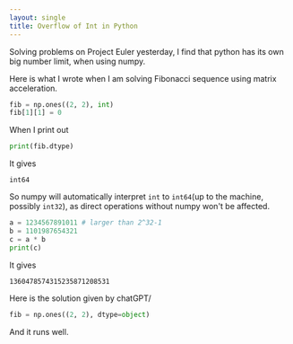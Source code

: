 ```yaml
---
layout: single
title: Overflow of Int in Python
---
```


Solving problems on Project Euler yesterday, I find that python has its own big number limit, when using numpy.

Here is what I wrote when I am solving Fibonacci sequence using matrix acceleration.

```python
fib = np.ones((2, 2), int)
fib[1][1] = 0
```

When I print out

```python
print(fib.dtype)
```

It gives

```
int64
```

So numpy will automatically interpret `int` to `int64`(up to the machine, possibly `int32`), as direct operations without numpy won't be affected.

```python
a = 1234567891011 # larger than 2^32-1
b = 1101987654321
c = a * b
print(c)
```

It gives 

```
1360478574315235871208531
```



Here is the solution given by chatGPT/

```python
fib = np.ones((2, 2), dtype=object)
```

And it runs well.

